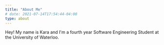 ```yaml
---
title: "About Me"
# date: 2021-07-14T17:54:44-04:00
type: about
---
```


Hey! My name is Kara and I'm a fourth year Software Engineering Student at the University of Waterloo.

<!-- Talk about my interest in sustainability, going for sustainability diploma -->


